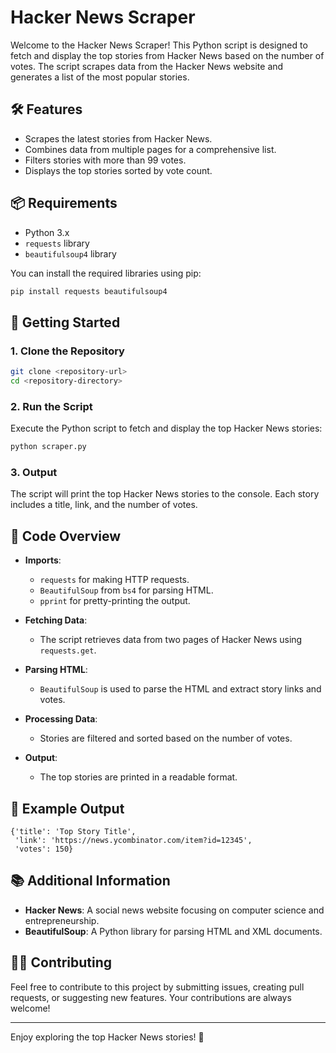 
# Hacker News Scraper

Welcome to the Hacker News Scraper! This Python script is designed to fetch and display the top stories from Hacker News based on the number of votes. The script scrapes data from the Hacker News website and generates a list of the most popular stories.

## 🛠️ Features

- Scrapes the latest stories from Hacker News.
- Combines data from multiple pages for a comprehensive list.
- Filters stories with more than 99 votes.
- Displays the top stories sorted by vote count.

## 📦 Requirements

- Python 3.x
- `requests` library
- `beautifulsoup4` library

You can install the required libraries using pip:

```bash
pip install requests beautifulsoup4
```

## 🚀 Getting Started

### 1. Clone the Repository

```bash
git clone <repository-url>
cd <repository-directory>
```

### 2. Run the Script

Execute the Python script to fetch and display the top Hacker News stories:

```bash
python scraper.py
```

### 3. Output

The script will print the top Hacker News stories to the console. Each story includes a title, link, and the number of votes.

## 📜 Code Overview

- **Imports**:
  - `requests` for making HTTP requests.
  - `BeautifulSoup` from `bs4` for parsing HTML.
  - `pprint` for pretty-printing the output.

- **Fetching Data**:
  - The script retrieves data from two pages of Hacker News using `requests.get`.

- **Parsing HTML**:
  - `BeautifulSoup` is used to parse the HTML and extract story links and votes.

- **Processing Data**:
  - Stories are filtered and sorted based on the number of votes.

- **Output**:
  - The top stories are printed in a readable format.

## 🧩 Example Output

```plaintext
{'title': 'Top Story Title',
 'link': 'https://news.ycombinator.com/item?id=12345',
 'votes': 150}
```

## 📚 Additional Information

- **Hacker News**: A social news website focusing on computer science and entrepreneurship.
- **BeautifulSoup**: A Python library for parsing HTML and XML documents.

## 👨‍💻 Contributing

Feel free to contribute to this project by submitting issues, creating pull requests, or suggesting new features. Your contributions are always welcome!


---

Enjoy exploring the top Hacker News stories! 🚀

